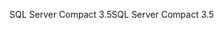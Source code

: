 <span data-ttu-id="e384c-101">SQL Server Compact 3.5</span><span class="sxs-lookup"><span data-stu-id="e384c-101">SQL Server Compact 3.5</span></span>